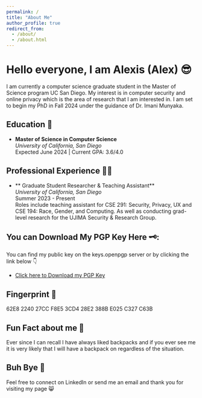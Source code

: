 ```yaml
---
permalink: /
title: "About Me"
author_profile: true
redirect_from: 
  - /about/
  - /about.html
---
```

# Hello everyone, I am Alexis (Alex) 😎

I am currently a computer science graduate student in the Master of Science program UC San Diego. My interest is in computer security and online privacy which is the area of research that I am interested in. I am set to begin my PhD in Fall 2024 under the guidance of Dr. Imani Munyaka.

## Education 🏫

- **Master of Science in Computer Science**  
  *University of California, San Diego*  
  Expected June 2024 | Current GPA: 3.6/4.0

## Professional Experience 👨‍🏫

- ** Graduate Student Researcher & Teaching Assistant**  
  *University of California, San Diego*  
  Summer 2023 - Present  
  Roles include teaching assistant for CSE 291: Security, Privacy, UX and CSE 194: Race, Gender, and Computing. As well as conducting grad-level research for the UJIMA Security & Research Group.

## You can Download My PGP Key Here 🗝️:

You can find my public key on the keys.openpgp server or by clicking the link below 👇
 * <a href="https://keys.openpgp.org/vks/v1/by-fingerprint/62E8224027CCF8E53CD428E2388BE025C327C63B">Click here to Download my PGP Key</a> 

## Fingerprint 🥷

62E8 2240 27CC F8E5 3CD4  28E2 388B E025 C327 C63B

## Fun Fact about me 🎒

Ever since I can recall I have always liked backpacks and if you ever see me it is very likely that I will have a backpack on regardless of the situation.

## Buh Bye 👋

Feel free to connect on LinkedIn or send me an email and thank you for visiting my page 😸